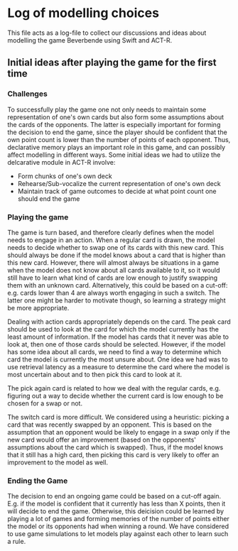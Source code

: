 # Log of modelling choices
This file acts as a log-file to collect our discussions and ideas about modelling the game Beverbende using Swift and ACT-R.


## Initial ideas after playing the game for the first time

### Challenges
To successfully play the game one not only needs to maintain some representation of one's own cards but also form some assumptions about the cards of the opponents. The latter is especially important for forming the decision to end the game, since the player should be confident that the own point count is lower than the number of points of each opponent. Thus, declarative memory plays an important role in this game, and can possibly affect modelling in different ways. Some initial ideas we had to utilize the delcarative module in ACT-R involve:

- Form chunks of one's own deck
- Rehearse/Sub-vocalize the current representation of one's own deck
- Maintain track of game outcomes to decide at what point count one should end the game

### Playing the game
The game is turn based, and therefore clearly defines when the model needs to engage in an action. When a regular card is drawn, the model needs to decide whether to swap one of its cards with this new card. This should always be done if the model knows about a card that is higher than this new card. However, there will almost always be situations in a game when the model does not know about all cards available to it, so it would still have to learn what kind of cards are low enough to justify swapping them with an unknown card. Alternatively, this could be based on a cut-off: e.g. cards lower than 4 are always worth engaging in such a switch. The latter one might be harder to motivate though, so learning a strategy might be more appropriate.

Dealing with action cards appropriately depends on the card. The peak card should be used to look at the card for which the model currently has the least amount of information. If the model has cards that it never was able to look at, then one of those cards should be selected. However, if the model has some idea about all cards, we need to find a way to determine which card the model is currently the most unsure about. One idea we had was to use retrieval latency as a measure to determine the card where the model is most uncertain about and to then pick this card to look at it.

The pick again card is related to how we deal with the regular cards, e.g. figuring out a way to decide whether the current card is low enough to be chosen for a swap or not.

The switch card is more difficult. We considered using a heuristic: picking a card that was recently swapped by an opponent. This is based on the assumption that an opponent would be likely to engage in a swap only if the new card would offer an improvement (based on the opponents' assumptions about the card which is swapped). Thus, if the model knows that it still has a high card, then picking this card is very likely to offer an improvement to the model as well.

### Ending the Game
The decision to end an ongoing game could be based on a cut-off again. E.g. if the model is confident that it currently has less than X points, then it will decide to end the game. Otherwise, this deicision could be learned by playing a lot of games and forming memories of the number of points either the model or its opponents had when winning a round. We have considered to use game simulations to let models play against each other to learn such a rule.